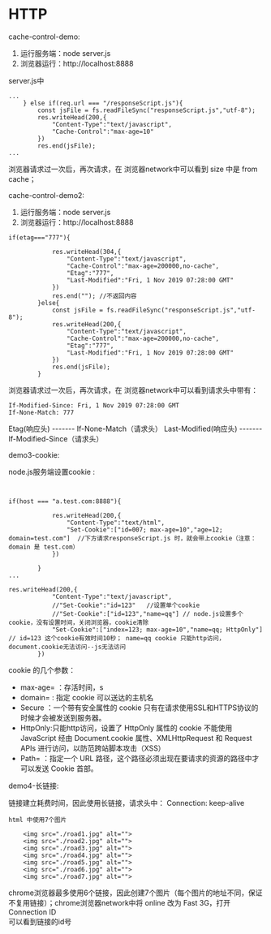 # HTTP


cache-control-demo:

1. 运行服务端：node server.js
2. 浏览器运行：http://localhost:8888

server.js中

```
... 
    } else if(req.url === "/responseScript.js"){
        const jsFile = fs.readFileSync("responseScript.js","utf-8");
        res.writeHead(200,{
            "Content-Type":"text/javascript",
            "Cache-Control":"max-age=10"
        })
        res.end(jsFile);
... 
```

浏览器请求过一次后，再次请求，在 浏览器network中可以看到 size 中是 from cache；


cache-control-demo2:

1. 运行服务端：node server.js
2. 浏览器运行：http://localhost:8888

```
if(etag==="777"){
             
            res.writeHead(304,{
                "Content-Type":"text/javascript",
                "Cache-Control":"max-age=200000,no-cache",
                "Etag":"777",
                "Last-Modified":"Fri, 1 Nov 2019 07:28:00 GMT"
            })
            res.end(""); //不返回内容
        }else{
            const jsFile = fs.readFileSync("responseScript.js","utf-8");
            res.writeHead(200,{
                "Content-Type":"text/javascript",
                "Cache-Control":"max-age=200000,no-cache",
                "Etag":"777",
                "Last-Modified":"Fri, 1 Nov 2019 07:28:00 GMT"
            })
            res.end(jsFile);
        }

```
浏览器请求过一次后，再次请求，在 浏览器network中可以看到请求头中带有：


```
If-Modified-Since: Fri, 1 Nov 2019 07:28:00 GMT
If-None-Match: 777
```
Etag(响应头) ------- If-None-Match（请求头）
Last-Modified(响应头) ------- If-Modified-Since（请求头）


demo3-cookie:
 
node.js服务端设置cookie :

```


if(host === "a.test.com:8888"){
            
            res.writeHead(200,{
                "Content-Type":"text/html",
                "Set-Cookie":["id=007; max-age=10","age=12; domain=test.com"]  //下方请求responseScript.js 时，就会带上cookie（注意：domain 是 test.com）
            })
           
        }
...
		
res.writeHead(200,{
            "Content-Type":"text/javascript",
            //"Set-Cookie":"id=123"   //设置单个cookie
            //"Set-Cookie":["id=123","name=qq"] // node.js设置多个cookie，没有设置时间，关闭浏览器，cookie清除
            "Set-Cookie":["index=123; max-age=10","name=qq; HttpOnly"] // id=123 这个cookie有效时间10秒； name=qq cookie 只能http访问，document.cookie无法访问--js无法访问
        })

```

cookie 的几个参数：
- max-age=<non-zero-digit> ：存活时间，s
- domain=<domain-value> : 指定 cookie 可以送达的主机名
- Secure ：一个带有安全属性的 cookie 只有在请求使用SSL和HTTPS协议的时候才会被发送到服务器。
- HttpOnly:只能http访问，设置了 HttpOnly 属性的 cookie 不能使用 JavaScript 经由  Document.cookie 属性、XMLHttpRequest 和  Request APIs 进行访问，以防范跨站脚本攻击（XSS）
- Path=<path-value> ：指定一个 URL 路径，这个路径必须出现在要请求的资源的路径中才可以发送 Cookie 首部。


demo4-长链接:

链接建立耗费时间，因此使用长链接，请求头中：
Connection: keep-alive

```
html 中使用7个图片

    <img src="./road1.jpg" alt="">
    <img src="./road2.jpg" alt="">
    <img src="./road3.jpg" alt="">
    <img src="./road4.jpg" alt="">
    <img src="./road5.jpg" alt="">
    <img src="./road6.jpg" alt="">
    <img src="./road7.jpg" alt="">

```
chrome浏览器最多使用6个链接，因此创建7个图片（每个图片的地址不同，保证不复用链接）；chrome浏览器network中将 online 改为 Fast 3G，打开Connection ID    
可以看到链接的id号    






